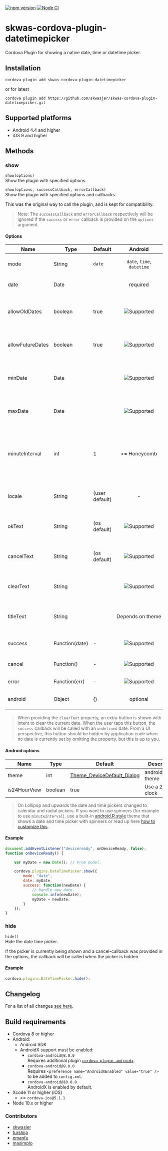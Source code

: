 [![npm version](https://badge.fury.io/js/skwas-cordova-plugin-datetimepicker.svg)](https://badge.fury.io/js/skwas-cordova-plugin-datetimepicker)
[![Node CI](https://github.com/skwasjer/skwas-cordova-plugin-datetimepicker/actions/workflows/ci.yml/badge.svg)](https://github.com/skwasjer/skwas-cordova-plugin-datetimepicker/actions/workflows/ci.yml)

# skwas-cordova-plugin-datetimepicker

Cordova Plugin for showing a native date, time or datetime picker.

## Installation

`cordova plugin add skwas-cordova-plugin-datetimepicker`

or for latest

`cordova plugin add https://github.com/skwasjer/skwas-cordova-plugin-datetimepicker.git`

## Supported platforms

- Android 4.4 and higher
- iOS 9 and higher

## Methods

### show

`show(options)`  
Show the plugin with specified options.

`show(options, successCallback, errorCallback)`  
Show the plugin with specified options and callbacks.

This was the original way to call the plugin, and is kept for compatibility.
> Note: The `successCallback` and `errorCallback` respectively will be ignored if the `success` or `error` callback is provided on the `options` argument.

#### Options

| Name                | Type                | Default        | Android                    | iOS                        | |
|---------------------|---------------------|----------------|:--------------------------:|:--------------------------:|--------------------------|
| mode                | String              | `date`         | `date`, `time`, `datetime` | `date`, `time`, `datetime` | The display mode |
| date                | Date                |                | required                   | required                   | The initial date to display |
| allowOldDates       | boolean             | true           | ![Supported][supported]    | ![Supported][supported]    | Allow older dates to be selected |
| allowFutureDates    | boolean             | true           | ![Supported][supported]    | ![Supported][supported]    | Allow future dates to be selected |
| minDate             | Date                |                | ![Supported][supported]    | ![Supported][supported]    | Set the minimum date that can be selected |
| maxDate             | Date                |                | ![Supported][supported]    | ![Supported][supported]    | Set the maximum date that can be selected |
| minuteInterval      | int                 | 1              | >= Honeycomb               | ![Supported][supported]    | For minute spinner the number of minutes per step |
| locale              | String              | (user default) | -                          | ![Supported][supported]    | The locale to use for text and date/time |
| okText              | String              | (os default)   | ![Supported][supported]    | ![Supported][supported]    | The text to use for the ok button |
| cancelText          | String              | (os default)   | ![Supported][supported]    | ![Supported][supported]    | The text to use for the cancel button |
| clearText           | String              |                | ![Supported][supported]    | ![Supported][supported]    | The text to use for the clear button |
| titleText           | String              |                | Depends&#160;on&#160;theme | ![Supported][supported]    | The text to use for the dialog title |
| success             | Function(date)      | -              | ![Supported][supported]    | ![Supported][supported]    | The success callback |
| cancel              | Function()          | -              | ![Supported][supported]    | ![Supported][supported]    | The cancel callback |
| error               | Function(err)       | -              | ![Supported][supported]    | ![Supported][supported]    | The error callback |
| android             | Object              | {}             | optional                   | ignored                    | Android specific options |

> When providing the `clearText` property, an extra button is shown with intent to clear the current date. When the user taps this button, the `success` callback will be called with an `undefined` date. From a UI perspective, this button should be hidden by application code when no date is currently set by omitting the property, but this is up to you.

#### Android options

| Name                | Type                | Default     | Description               |
|---------------------|---------------------|-------------|---------------------------|
| theme               | int                 | [Theme_DeviceDefault_Dialog](https://developer.android.com/reference/android/R.style.html#Theme_DeviceDefault_Dialog)| android.R.style theme |
| is24HourView        | boolean             | true        | Use a 24 hour clock |

> On Lollipop and upwards the date and time pickers changed to calendar and radial pickers. If you want to use spinners (for example to use `minuteInterval`), use a built-in [android.R.style](https://developer.android.com/reference/android/R.style.html) theme that shows a date and time picker with spinners or read up here [how to customize this](./docs/Android_custom_theme_and_styling.md).

#### Example

```js
document.addEventListener("deviceready", onDeviceReady, false);
function onDeviceReady() {

    var myDate = new Date(); // From model.

    cordova.plugins.DateTimePicker.show({
        mode: "date",
        date: myDate,
        success: function(newDate) {
            // Handle new date.
            console.info(newDate);
            myDate = newDate;
        }
    });
}
```

### hide

`hide()`  
Hide the date time picker.

If the picker is currently being shown and a cancel-callback was provided in the options, the callback will be called when the picker is hidden.

#### Example

```js
cordova.plugins.DateTimePicker.hide();
```

## Changelog

For a list of all changes  [see here](./CHANGELOG.md).

## Build requirements

- Cordova 8 or higher
- Android:
  - Android SDK
  - AndroidX support must be enabled:
    - `cordova-android@8.0.0`  
      Requires additional plugin [`cordova-plugin-androidx`](https://www.npmjs.com/package/cordova-plugin-androidx).
    - `cordova-android@9.0.0`  
      Requires `<preference name="AndroidXEnabled" value="true" />` to be added to `config.xml`.
    - `cordova-android@10.0.0`  
      AndroidX is enabled by default.
- Xcode 11 or higher (iOS)
  - &gt;= `cordova-ios@5.1.1`
- Node 10.x or higher

### Contributors

- [skwasjer](https://github.com/skwasjer)
- [turshija](https://github.com/turshija)
- [emanfu](https://github.com/emanfu)
- [masimplo](https://github.com/masimplo)


[supported]: ./docs/res/check.svg "Supported"
[not-supported]: ./doc/res/close.svg "Not supported"
